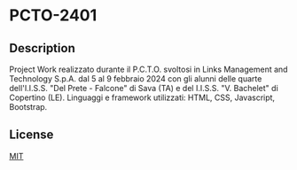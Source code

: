 # PCTO-2401

## Description
Project Work realizzato durante il P.C.T.O. svoltosi in Links Management and Technology S.p.A. dal 5 al 9 febbraio 2024 con gli alunni delle quarte dell'I.I.S.S. "Del Prete - Falcone" di Sava (TA) e del I.I.S.S. "V. Bachelet" di Copertino (LE).
Linguaggi e framework utilizzati: HTML, CSS, Javascript, Bootstrap.

## License
[MIT](https://choosealicense.com/licenses/mit/)
